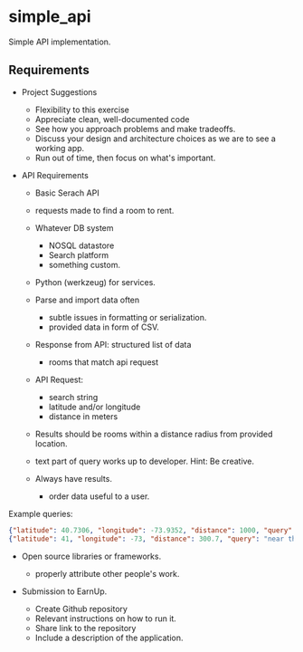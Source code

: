 # simple_api

Simple API implementation.

## Requirements

- Project Suggestions
  - Flexibility to this exercise
  - Appreciate clean, well-documented code
  - See how you approach problems and make tradeoffs.
  - Discuss your design and architecture choices as we are to see a working app.
  - Run out of time, then focus on what's important.

- API Requirements
  - Basic Serach API
  - requests made to find a room to rent.
  - Whatever DB system
    - NOSQL datastore
    - Search platform
    - something custom.

  - Python (werkzeug) for services.
  - Parse and import data often
    - subtle issues in formatting or serialization.
    - provided data in form of CSV.

  - Response from API: structured list of data
    - rooms that match api request

  - API Request:
    - search string
    - latitude and/or longitude
    - distance in meters

  - Results should be rooms within a distance radius from provided location.
  - text part of query works up to developer. Hint: Be creative.
  - Always have results.
    - order data useful to a user.

Example queries:

```JSON
{"latitude": 40.7306, "longitude": -73.9352, "distance": 1000, "query": "two bedroom"}
{"latitude": 41, "longitude": -73, "distance": 300.7, "query": "near the empire state building"}
```

- Open source libraries or frameworks.
  - properly attribute other people's work.

- Submission to EarnUp.
  - Create Github repository
  - Relevant instructions on how to run it.
  - Share link to the repository
  - Include a description of the application.

